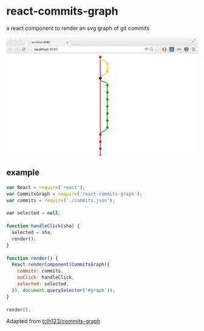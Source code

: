 # react-commits-graph

a react component to render an svg graph of git commits

![react-commits-graph](docs/react-commits-graph.png)

## example

```js
var React = require('react');
var CommitsGraph = require('react-commits-graph');
var commits = require('./commits.json');

var selected = null;

function handleClick(sha) {
  selected = sha;
  render();
}

function render() {
  React.renderComponent(CommitsGraph({
    commits: commits,
    onClick: handleClick,
    selected: selected,
  }), document.querySelector('#graph'));
}

render();
```

Adapted from [tclh123/commits-graph](https://github.com/tclh123/commits-graph)
